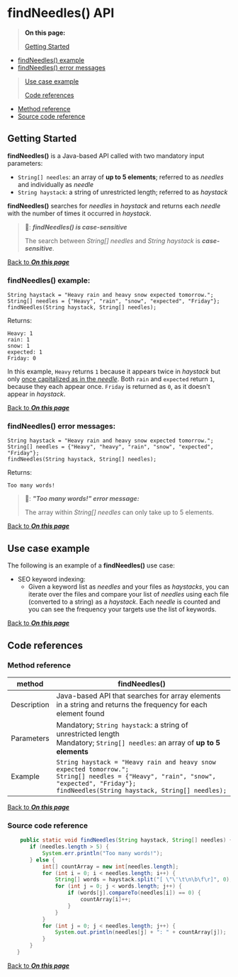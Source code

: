 <!-- Confidential + Proprietary Google&#174;-->
<!-- Exercise #1 - findNeedles (required)-->
<!-- This exercise has two required parts:-->
<!--
1. Write an API reference document that explains
how to call this method. Your audience for this
document is an experienced Java programmer.
 
2. Assume you have a chance to send comments or
questions to the person who wrote the code.
Suggest ways to improve the code, for example,
to reduce memory usage or enhance features -->

# findNeedles() API <a name="top"/>

> **On this page:**
> 
> [Getting Started](#Overview)
- [findNeedles() example](#Example)
- [findNeedles() error messages](#Errors)
>
>[Use case example](#Uses)
>
>[Code references](#Code)
- [Method reference](#Method_ref)
- [Source code reference](#Source_code_ref)

## Getting Started <a name="Overview"/>

**findNeedles()** is a Java-based API called with two mandatory input parameters:

- `String[] needles`: an array of **up to 5 elements**; referred to as *needles* and individually as *needle*
- `String haystack`: a string of unrestricted length; referred to as *haystack*

**findNeedles()** searches for *needles* in *haystack* and returns each *needle* with the number of times it occurred in *haystack*. 
<a name="case_sensitive"/>
> 🚨: ***findNeedles() is case-sensitive***
> 
> The search between *String[] needles* and *String haystack* is ***case-sensitive***. 

[Back to ***On this page***](#top)

### findNeedles() example:<a name="Example"/>
	
	String haystack = "Heavy rain and heavy snow expected tomorrow.";
	String[] needles = {"Heavy", "rain", "snow", "expected", "Friday"};
	findNeedles(String haystack, String[] needles);
	
Returns:
	
	Heavy: 1
	rain: 1
	snow: 1 
	expected: 1
	Friday: 0
	
In this example, `Heavy` returns `1` because it appears twice in *haystack* but only [once capitalized as in the *needle*](#case_sensitive). Both `rain` and `expected` return `1`, because they each appear once. `Friday` is returned as `0`, as it doesn't appear in *haystack*.     

[Back to ***On this page***](#top)

### findNeedles() error messages:<a name="Errors"/>

	String haystack = "Heavy rain and heavy snow expected tomorrow.";
	String[] needles = {"Heavy", "heavy", "rain", "snow", "expected", "Friday"};
	findNeedles(String haystack, String[] needles);
	
Returns:
	
	Too many words!

> 🚨: ***"Too many words!" error message:***
> 
> The array within *String[] needles* can only take up to 5 elements. 

[Back to ***On this page***](#top)

## Use case example<a name="Uses"/>

The following is an example of a **findNeedles()** use case:

- SEO keyword indexing:
	- Given a keyword list as *needles* and your files as *haystacks*, 
	you can iterate over the files and compare your list of *needles* using each 
	file (converted to a string) as a *haystack*. Each *needle* is counted and 
	you can see the frequency your targets use the list of keywords.
	
[Back to ***On this page***](#top)

## Code references <a name="Code"/>

### Method reference <a name="Method_ref"/>

method | findNeedles()      
------ | ------
Description | Java-based API that searches for array elements in a string and returns the frequency for each element found
Parameters | Mandatory; `String haystack`: a string of unrestricted length <br> Mandatory; `String[] needles`: an array of **up to 5 elements**   
Example | ```String haystack = "Heavy rain and heavy snow expected tomorrow.";```<br>  ```String[] needles = {"Heavy", "rain", "snow", "expected", "Friday"};```<br> ```findNeedles(String haystack, String[] needles);```

[Back to ***On this page***](#top)

### Source code reference <a name="Source_code_ref"/>
```java
    public static void findNeedles(String haystack, String[] needles) {
       if (needles.length > 5) {
           System.err.println("Too many words!");
       } else {
           int[] countArray = new int[needles.length];
           for (int i = 0; i < needles.length; i++) {
               String[] words = haystack.split("[ \"\'\t\n\b\f\r]", 0);
               for (int j = 0; j < words.length; j++) {
                   if (words[j].compareTo(needles[i]) == 0) {
                       countArray[i]++;
                   }
               }
           }
           for (int j = 0; j < needles.length; j++) {
               System.out.println(needles[j] + ": " + countArray[j]);
           }
       }
   }
```
[Back to ***On this page***](#top)
